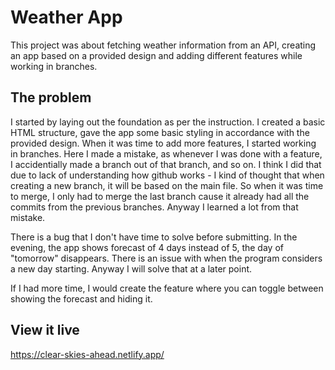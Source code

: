 # Weather App

This project was about fetching weather information from an API, creating an app based on a provided design and adding different features while working in branches.

## The problem

I started by laying out the foundation as per the instruction. I created a basic HTML structure, gave the app some basic styling in accordance with the provided design. When it was time to add more features, I started working in branches. Here I made a mistake, as whenever I was done with a feature, I accidentially made a branch out of that branch, and so on. I think I did that due to lack of understanding how github works - I kind of thought that when creating a new branch, it will be based on the main file. So when it was time to merge, I only had to merge the last branch cause it already had all the commits from the previous branches. Anyway I learned a lot from that mistake.

There is a bug that I don't have time to solve before submitting. In the evening, the app shows forecast of 4 days instead of 5, the day of "tomorrow" disappears. There is an issue with when the program considers a new day starting. Anyway I will solve that at a later point.

If I had more time, I would create the feature where you can toggle between showing the forecast and hiding it.

## View it live

https://clear-skies-ahead.netlify.app/
